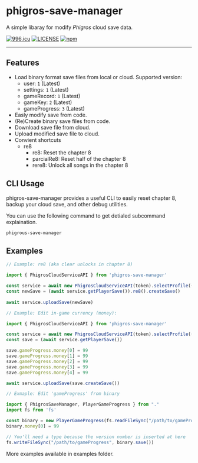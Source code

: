 # phigros-save-manager

A simple libaray for modify *Phigros* cloud save data.

[![996.icu](https://img.shields.io/badge/link-996.icu-red.svg)](https://996.icu)
[![LICENSE](https://img.shields.io/badge/license-Anti%20996-blue.svg)](https://github.com/996icu/996.ICU/blob/master/LICENSE)
[![npm](https://img.shields.io/npm/v/phigros-save-manager)](https://www.npmjs.com/package/phigros-save-manager)

---

## Features

- Load binary format save files from local or cloud. Supported version: 
    + user: `1` (Latest)
    + settings: `1` (Latest)
    + gameRecord: `1` (Latest)
    + gameKey: `2` (Latest)
    + gameProgress: `3` (Latest)
- Easly modify save from code.
- (Re)Create binary save files from code.
- Download save file from cloud.
- Upload modified save file to cloud.
- Convient shortcuts
    + re8
        - re8: Reset the chapter 8
        - parcialRe8: Reset half of the chapter 8
        - rere8: Unlock all songs in the chapter 8

## CLI Usage

phigros-save-manager provides a useful CLI to easily reset chapter 8, backup your cloud save, and other debug utilities.

You can use the following command to get detialed subcommand explaination.

```
phigrous-save-manager
```

## Examples

```typescript
// Example: re8 (aka clear unlocks in chapter 8)

import { PhigrosCloudServiceAPI } from 'phigros-save-manager'

const service = await new PhigrosCloudServiceAPI(token).selectProfile(() => true)
const newSave = (await service.getPlayerSave()).re8().createSave()
        
await service.uploadSave(newSave)
```

```typescript
// Example: Edit in-game currency (money):

import { PhigrosCloudServiceAPI } from 'phigros-save-manager'

const service = await new PhigrosCloudServiceAPI(token).selectProfile(() => true)
const save = (await service.getPlayerSave())

save.gameProgress.money[0] = 99
save.gameProgress.money[1] = 99
save.gameProgress.money[2] = 99
save.gameProgress.money[3] = 99
save.gameProgress.money[4] = 99

await service.uploadSave(save.createSave())
```

```typescript
// Exmaple: Edit 'gameProgress' from binary

import { PhigrosSaveManager, PlayerGameProgress } from "."
import fs from 'fs'

const binary = new PlayerGameProgress(fs.readFileSync("/path/to/gameProgress"));
binary.money[0] = 99

// You'll need a type because the version number is inserted at here
fs.writeFileSync("/path/to/gameProgress", binary.save())

```

More examples available in examples folder.